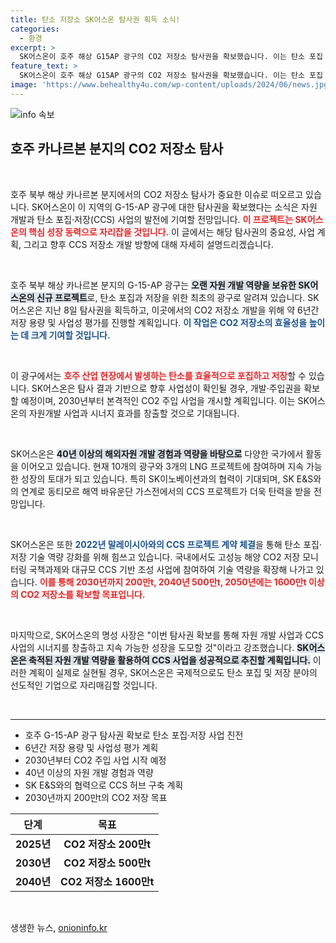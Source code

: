 ```yaml
---
title: 탄소 저장소 SK어스온 탐사권 획득 소식!
categories:
  - 환경
excerpt: >
  SK어스온이 호주 해상 G15AP 광구의 CO2 저장소 탐사권을 확보했습니다. 이는 탄소 포집 및 저장(CCS) 사업을 강화하는 전략의 일환으로, 2030년부터 본격적인 CO2 주입을 목표로 하고 있습니다. SK어스온의 자원개발과 CCS 사업이 시너지 효과를 낼 것으로 기대됩니다!
feature_text: >
  SK어스온이 호주 해상 G15AP 광구의 CO2 저장소 탐사권을 확보했습니다. 이는 탄소 포집 및 저장(CCS) 사업을 강화하는 전략의 일환으로, 2030년부터 본격적인 CO2 주입을 목표로 하고 있습니다. SK어스온의 자원개발과 CCS 사업이 시너지 효과를 낼 것으로 기대됩니다!
image: 'https://www.behealthy4u.com/wp-content/uploads/2024/06/news.jpg'
---
```


<p><img src="https://www.behealthy4u.com/wp-content/uploads/2024/06/news.jpg" alt="info 속보" /></p>

<h2 data-ke-size="size26">호주 카나르본 분지의 CO2 저장소 탐사</h2>

<p data-ke-size="size16">&nbsp;</p>

<p>호주 북부 해상 카나르본 분지에서의 CO2 저장소 탐사가 중요한 이슈로 떠오르고 있습니다. SK어스온이 이 지역의 G-15-AP 광구에 대한 탐사권을 확보했다는 소식은 자원 개발과 탄소 포집·저장(CCS) 사업의 발전에 기여할 전망입니다. <b><span style="color: #ee2323;">이 프로젝트는 SK어스온의 핵심 성장 동력으로 자리잡을 것입니다.</span></b> 이 글에서는 해당 탐사권의 중요성, 사업 계획, 그리고 향후 CCS 저장소 개발 방향에 대해 자세히 설명드리겠습니다.</p>

<p data-ke-size="size16">&nbsp;</p>

<p>호주 북부 해상 카나르본 분지의 G-15-AP 광구는 <b><span style="background-color: #21538527;">오랜 자원 개발 역량을 보유한 SK어스온의 신규 프로젝트</span></b>로, 탄소 포집과 저장을 위한 최초의 광구로 알려져 있습니다. SK어스온은 지난 8일 탐사권을 획득하고, 이곳에서의 CO2 저장소 개발을 위해 약 6년간 저장 용량 및 사업성 평가를 진행할 계획입니다. <b><span style="color: #1a5490;">이 작업은 CO2 저장소의 효율성을 높이는 데 크게 기여할 것입니다.</span></b></p>

<p data-ke-size="size16">&nbsp;</p>

<p>이 광구에서는 <b><span style="color: #ee2323;">호주 산업 현장에서 발생하는 탄소를 효율적으로 포집하고 저장</span></b>할 수 있습니다. SK어스온은 탐사 결과 기반으로 향후 사업성이 확인될 경우, 개발·주입권을 확보할 예정이며, 2030년부터 본격적인 CO2 주입 사업을 개시할 계획입니다. 이는 SK어스온의 자원개발 사업과 시너지 효과를 창출할 것으로 기대됩니다.</p>

<p data-ke-size="size16">&nbsp;</p>

<p>SK어스온은 <b><span style="background-color: #21538527;">40년 이상의 해외자원 개발 경험과 역량을 바탕으로</span></b> 다양한 국가에서 활동을 이어오고 있습니다. 현재 10개의 광구와 3개의 LNG 프로젝트에 참여하며 지속 가능한 성장의 토대가 되고 있습니다. 특히 SK이노베이션과의 협력이 기대되며, SK E&amp;S와의 연계로 동티모르 해역 바유운단 가스전에서의 CCS 프로젝트가 더욱 탄력을 받을 전망입니다.</p>

<p data-ke-size="size16">&nbsp;</p>

<p>SK어스온은 또한 <b><span style="color: #1a5490;">2022년 말레이시아와의 CCS 프로젝트 계약 체결</span></b>을 통해 탄소 포집·저장 기술 역량 강화를 위해 힘쓰고 있습니다. 국내에서도 고성능 해양 CO2 저장 모니터링 국책과제와 대규모 CCS 기반 조성 사업에 참여하여 기술 역량을 확장해 나가고 있습니다. <b><span style="color: #ee2323;">이를 통해 2030년까지 200만t, 2040년 500만t, 2050년에는 1600만t 이상의 CO2 저장소를 확보할 목표입니다.</span></b></p>

<p data-ke-size="size16">&nbsp;</p>

<p>마지막으로, SK어스온의 명성 사장은 "이번 탐사권 확보를 통해 자원 개발 사업과 CCS 사업의 시너지를 창출하고 지속 가능한 성장을 도모할 것"이라고 강조했습니다. <b><span style="background-color: #21538527;">SK어스온은 축적된 자원 개발 역량을 활용하여 CCS 사업을 성공적으로 추진할 계획입니다.</span></b> 이러한 계획이 실제로 실현될 경우, SK어스온은 국제적으로도 탄소 포집 및 저장 분야의 선도적인 기업으로 자리매김할 것입니다.</p>

<p data-ke-size="size16">&nbsp;</p>

<hr>

<ul>
<li>호주 G-15-AP 광구 탐사권 확보로 탄소 포집·저장 사업 진전</li>
<li>6년간 저장 용량 및 사업성 평가 계획</li>
<li>2030년부터 CO2 주입 사업 시작 예정</li>
<li>40년 이상의 자원 개발 경험과 역량</li>
<li>SK E&S와의 협력으로 CCS 허브 구축 계획</li>
<li>2030년까지 200만t의 CO2 저장 목표</li>
</ul>

<table style="width: 100%;">
    <thead>
        <tr>
            <th style="text-align: center; height: 30px;">단계</th>
            <th style="text-align: center; height: 30px;">목표</th>
        </tr>
    </thead>
    <tbody>
        <tr>
            <td style="text-align: center; height: 17px;"><b>2025년</b></td>
            <td style="text-align: center; height: 17px;"><b>CO2 저장소 200만t</b></td>
        </tr>
        <tr>
            <td style="text-align: center; height: 17px;"><b>2030년</b></td>
            <td style="text-align: center; height: 17px;"><b>CO2 저장소 500만t</b></td>
        </tr>
        <tr>
            <td style="text-align: center; height: 17px;"><b>2040년</b></td>
            <td style="text-align: center; height: 17px;"><b>CO2 저장소 1600만t</b></td>
        </tr>
    </tbody>
</table>

<p data-ke-size="size16">&nbsp;</p>
생생한 뉴스, <a href="https://onioninfo.kr" rel="dofollow">onioninfo.kr</a>


